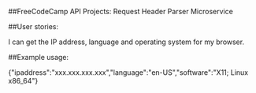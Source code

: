 ##FreeCodeCamp API Projects: Request Header Parser Microservice

##User stories:

I can get the IP address, language and operating system for my browser.

##Example usage:

{"ipaddress":"xxx.xxx.xxx.xxx","language":"en-US","software":"X11; Linux x86_64"}
